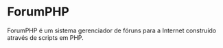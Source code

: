# ForumPHP
ForumPHP é um sistema gerenciador de fóruns para a Internet construído através de scripts em PHP.
